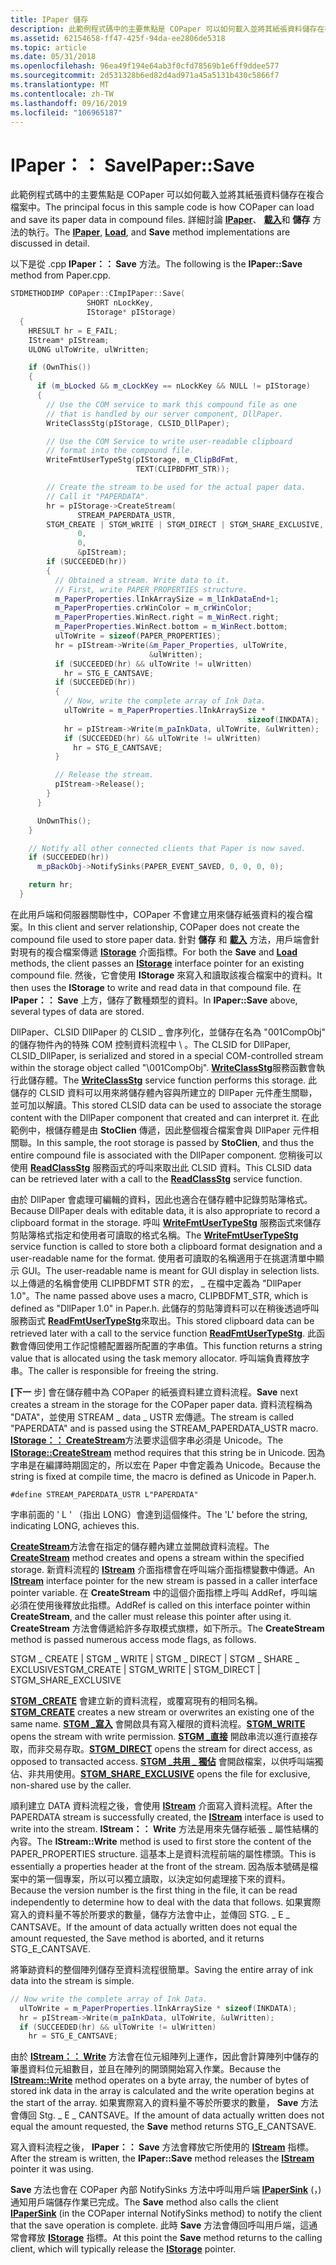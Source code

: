 ```yaml
---
title: IPaper 儲存
description: 此範例程式碼中的主要焦點是 COPaper 可以如何載入並將其紙張資料儲存在複合檔案中。 詳細討論 IPaper、載入和儲存方法的執行。
ms.assetid: 62154658-ff47-425f-94da-ee2806de5318
ms.topic: article
ms.date: 05/31/2018
ms.openlocfilehash: 96ea49f194e64ab3f0cfd78569b1e6ff9ddee577
ms.sourcegitcommit: 2d531328b6ed82d4ad971a45a5131b430c5866f7
ms.translationtype: MT
ms.contentlocale: zh-TW
ms.lasthandoff: 09/16/2019
ms.locfileid: "106965187"
---
```

# <a name="ipapersave"></a><span data-ttu-id="fd0dc-104">IPaper：： Save</span><span class="sxs-lookup"><span data-stu-id="fd0dc-104">IPaper::Save</span></span>

<span data-ttu-id="fd0dc-105">此範例程式碼中的主要焦點是 COPaper 可以如何載入並將其紙張資料儲存在複合檔案中。</span><span class="sxs-lookup"><span data-stu-id="fd0dc-105">The principal focus in this sample code is how COPaper can load and save its paper data in compound files.</span></span> <span data-ttu-id="fd0dc-106">詳細討論 [**IPaper**](ipaper-methods.md)、 [**載入**](ipaper--load.md)和 **儲存** 方法的執行。</span><span class="sxs-lookup"><span data-stu-id="fd0dc-106">The [**IPaper**](ipaper-methods.md), [**Load**](ipaper--load.md), and **Save** method implementations are discussed in detail.</span></span>

<span data-ttu-id="fd0dc-107">以下是從 .cpp **IPaper：： Save** 方法。</span><span class="sxs-lookup"><span data-stu-id="fd0dc-107">The following is the **IPaper::Save** method from Paper.cpp.</span></span>


```C++
STDMETHODIMP COPaper::CImpIPaper::Save(
                 SHORT nLockKey,
                 IStorage* pIStorage)
  {
    HRESULT hr = E_FAIL;
    IStream* pIStream;
    ULONG ulToWrite, ulWritten;

    if (OwnThis())
    {
      if (m_bLocked && m_cLockKey == nLockKey && NULL != pIStorage)
      {
        // Use the COM service to mark this compound file as one 
        // that is handled by our server component, DllPaper.
        WriteClassStg(pIStorage, CLSID_DllPaper);

        // Use the COM Service to write user-readable clipboard 
        // format into the compound file.
        WriteFmtUserTypeStg(pIStorage, m_ClipBdFmt, 
                            TEXT(CLIPBDFMT_STR));

        // Create the stream to be used for the actual paper data.
        // Call it "PAPERDATA".
        hr = pIStorage->CreateStream(
               STREAM_PAPERDATA_USTR,
        STGM_CREATE | STGM_WRITE | STGM_DIRECT | STGM_SHARE_EXCLUSIVE,
               0,
               0,
               &pIStream);
        if (SUCCEEDED(hr))
        {
          // Obtained a stream. Write data to it.
          // First, write PAPER_PROPERTIES structure.
          m_PaperProperties.lInkArraySize = m_lInkDataEnd+1;
          m_PaperProperties.crWinColor = m_crWinColor;
          m_PaperProperties.WinRect.right = m_WinRect.right;
          m_PaperProperties.WinRect.bottom = m_WinRect.bottom;
          ulToWrite = sizeof(PAPER_PROPERTIES);
          hr = pIStream->Write(&m_Paper_Properties, ulToWrite, 
                               &ulWritten);
          if (SUCCEEDED(hr) && ulToWrite != ulWritten)
            hr = STG_E_CANTSAVE;
          if (SUCCEEDED(hr))
          {
            // Now, write the complete array of Ink Data.
            ulToWrite = m_PaperProperties.lInkArraySize * 
                                                     sizeof(INKDATA);
            hr = pIStream->Write(m_paInkData, ulToWrite, &ulWritten);
            if (SUCCEEDED(hr) && ulToWrite != ulWritten)
              hr = STG_E_CANTSAVE;
          }

          // Release the stream.
          pIStream->Release();
        }
      }

      UnOwnThis();
    }

    // Notify all other connected clients that Paper is now saved.
    if (SUCCEEDED(hr))
      m_pBackObj->NotifySinks(PAPER_EVENT_SAVED, 0, 0, 0, 0);

    return hr;
  }
```



<span data-ttu-id="fd0dc-108">在此用戶端和伺服器關聯性中，COPaper 不會建立用來儲存紙張資料的複合檔案。</span><span class="sxs-lookup"><span data-stu-id="fd0dc-108">In this client and server relationship, COPaper does not create the compound file used to store paper data.</span></span> <span data-ttu-id="fd0dc-109">針對 **儲存** 和 [**載入**](ipaper--load.md) 方法，用戶端會針對現有的複合檔案傳遞 [**IStorage**](/windows/desktop/api/Objidl/nn-objidl-istorage) 介面指標。</span><span class="sxs-lookup"><span data-stu-id="fd0dc-109">For both the **Save** and [**Load**](ipaper--load.md) methods, the client passes an [**IStorage**](/windows/desktop/api/Objidl/nn-objidl-istorage) interface pointer for an existing compound file.</span></span> <span data-ttu-id="fd0dc-110">然後，它會使用 **IStorage** 來寫入和讀取該複合檔案中的資料。</span><span class="sxs-lookup"><span data-stu-id="fd0dc-110">It then uses the **IStorage** to write and read data in that compound file.</span></span> <span data-ttu-id="fd0dc-111">在 **IPaper：： Save** 上方，儲存了數種類型的資料。</span><span class="sxs-lookup"><span data-stu-id="fd0dc-111">In **IPaper::Save** above, several types of data are stored.</span></span>

<span data-ttu-id="fd0dc-112">DllPaper、CLSID DllPaper 的 CLSID \_ 會序列化，並儲存在名為 "001CompObj" 的儲存物件內的特殊 COM 控制資料流程中 \\ 。</span><span class="sxs-lookup"><span data-stu-id="fd0dc-112">The CLSID for DllPaper, CLSID\_DllPaper, is serialized and stored in a special COM-controlled stream within the storage object called "\\001CompObj".</span></span> <span data-ttu-id="fd0dc-113">[**WriteClassStg**](/windows/desktop/api/coml2api/nf-coml2api-writeclassstg)服務函數會執行此儲存體。</span><span class="sxs-lookup"><span data-stu-id="fd0dc-113">The [**WriteClassStg**](/windows/desktop/api/coml2api/nf-coml2api-writeclassstg) service function performs this storage.</span></span> <span data-ttu-id="fd0dc-114">此儲存的 CLSID 資料可以用來將儲存體內容與所建立的 DllPaper 元件產生關聯，並可加以解讀。</span><span class="sxs-lookup"><span data-stu-id="fd0dc-114">This stored CLSID data can be used to associate the storage content with the DllPaper component that created and can interpret it.</span></span> <span data-ttu-id="fd0dc-115">在此範例中，根儲存體是由 **StoClien** 傳遞，因此整個複合檔案會與 DllPaper 元件相關聯。</span><span class="sxs-lookup"><span data-stu-id="fd0dc-115">In this sample, the root storage is passed by **StoClien**, and thus the entire compound file is associated with the DllPaper component.</span></span> <span data-ttu-id="fd0dc-116">您稍後可以使用 [**ReadClassStg**](/windows/desktop/api/coml2api/nf-coml2api-readclassstg) 服務函式的呼叫來取出此 CLSID 資料。</span><span class="sxs-lookup"><span data-stu-id="fd0dc-116">This CLSID data can be retrieved later with a call to the [**ReadClassStg**](/windows/desktop/api/coml2api/nf-coml2api-readclassstg) service function.</span></span>

<span data-ttu-id="fd0dc-117">由於 DllPaper 會處理可編輯的資料，因此也適合在儲存體中記錄剪貼簿格式。</span><span class="sxs-lookup"><span data-stu-id="fd0dc-117">Because DllPaper deals with editable data, it is also appropriate to record a clipboard format in the storage.</span></span> <span data-ttu-id="fd0dc-118">呼叫 [**WriteFmtUserTypeStg**](/windows/desktop/api/Ole2/nf-ole2-writefmtusertypestg) 服務函式來儲存剪貼簿格式指定和使用者可讀取的格式名稱。</span><span class="sxs-lookup"><span data-stu-id="fd0dc-118">The [**WriteFmtUserTypeStg**](/windows/desktop/api/Ole2/nf-ole2-writefmtusertypestg) service function is called to store both a clipboard format designation and a user-readable name for the format.</span></span> <span data-ttu-id="fd0dc-119">使用者可讀取的名稱適用于在挑選清單中顯示 GUI。</span><span class="sxs-lookup"><span data-stu-id="fd0dc-119">The user-readable name is meant for GUI display in selection lists.</span></span> <span data-ttu-id="fd0dc-120">以上傳遞的名稱會使用 CLIPBDFMT STR 的宏， \_ 在檔中定義為 "DllPaper 1.0"。</span><span class="sxs-lookup"><span data-stu-id="fd0dc-120">The name passed above uses a macro, CLIPBDFMT\_STR, which is defined as "DllPaper 1.0" in Paper.h.</span></span> <span data-ttu-id="fd0dc-121">此儲存的剪貼簿資料可以在稍後透過呼叫服務函式 [**ReadFmtUserTypeStg**](/windows/desktop/api/Ole2/nf-ole2-readfmtusertypestg)來取出。</span><span class="sxs-lookup"><span data-stu-id="fd0dc-121">This stored clipboard data can be retrieved later with a call to the service function [**ReadFmtUserTypeStg**](/windows/desktop/api/Ole2/nf-ole2-readfmtusertypestg).</span></span> <span data-ttu-id="fd0dc-122">此函數會傳回使用工作記憶體配置器所配置的字串值。</span><span class="sxs-lookup"><span data-stu-id="fd0dc-122">This function returns a string value that is allocated using the task memory allocator.</span></span> <span data-ttu-id="fd0dc-123">呼叫端負責釋放字串。</span><span class="sxs-lookup"><span data-stu-id="fd0dc-123">The caller is responsible for freeing the string.</span></span>

<span data-ttu-id="fd0dc-124">**[下一** 步] 會在儲存體中為 COPaper 的紙張資料建立資料流程。</span><span class="sxs-lookup"><span data-stu-id="fd0dc-124">**Save** next creates a stream in the storage for the COPaper paper data.</span></span> <span data-ttu-id="fd0dc-125">資料流程稱為 "DATA"，並使用 STREAM \_ data \_ USTR 宏傳遞。</span><span class="sxs-lookup"><span data-stu-id="fd0dc-125">The stream is called "PAPERDATA" and is passed using the STREAM\_PAPERDATA\_USTR macro.</span></span> <span data-ttu-id="fd0dc-126">[**IStorage：： CreateStream**](/windows/desktop/api/Objidl/nf-objidl-istorage-createstream)方法要求這個字串必須是 Unicode。</span><span class="sxs-lookup"><span data-stu-id="fd0dc-126">The [**IStorage::CreateStream**](/windows/desktop/api/Objidl/nf-objidl-istorage-createstream) method requires that this string be in Unicode.</span></span> <span data-ttu-id="fd0dc-127">因為字串是在編譯時期固定的，所以宏在 Paper 中會定義為 Unicode。</span><span class="sxs-lookup"><span data-stu-id="fd0dc-127">Because the string is fixed at compile time, the macro is defined as Unicode in Paper.h.</span></span>

``` syntax
#define STREAM_PAPERDATA_USTR L"PAPERDATA"
```

<span data-ttu-id="fd0dc-128">字串前面的 ' L ' （指出 LONG）會達到這個條件。</span><span class="sxs-lookup"><span data-stu-id="fd0dc-128">The 'L' before the string, indicating LONG, achieves this.</span></span>

<span data-ttu-id="fd0dc-129">[**CreateStream**](/windows/desktop/api/Objidl/nf-objidl-istorage-createstream)方法會在指定的儲存體內建立並開啟資料流程。</span><span class="sxs-lookup"><span data-stu-id="fd0dc-129">The [**CreateStream**](/windows/desktop/api/Objidl/nf-objidl-istorage-createstream) method creates and opens a stream within the specified storage.</span></span> <span data-ttu-id="fd0dc-130">新資料流程的 [**IStream**](/windows/desktop/api/Objidl/nn-objidl-istream) 介面指標會在呼叫端介面指標變數中傳遞。</span><span class="sxs-lookup"><span data-stu-id="fd0dc-130">An [**IStream**](/windows/desktop/api/Objidl/nn-objidl-istream) interface pointer for the new stream is passed in a caller interface pointer variable.</span></span> <span data-ttu-id="fd0dc-131">在 **CreateStream** 中的這個介面指標上呼叫 AddRef，呼叫端必須在使用後釋放此指標。</span><span class="sxs-lookup"><span data-stu-id="fd0dc-131">AddRef is called on this interface pointer within **CreateStream**, and the caller must release this pointer after using it.</span></span> <span data-ttu-id="fd0dc-132">**CreateStream** 方法會傳遞給許多存取模式旗標，如下所示。</span><span class="sxs-lookup"><span data-stu-id="fd0dc-132">The **CreateStream** method is passed numerous access mode flags, as follows.</span></span>

<span data-ttu-id="fd0dc-133">STGM \_ CREATE \| STGM \_ WRITE \| STGM \_ DIRECT \| STGM \_ SHARE \_ EXCLUSIVE</span><span class="sxs-lookup"><span data-stu-id="fd0dc-133">STGM\_CREATE \| STGM\_WRITE \| STGM\_DIRECT \| STGM\_SHARE\_EXCLUSIVE</span></span>

<span data-ttu-id="fd0dc-134">[**STGM \_CREATE**](stgm-constants.md) 會建立新的資料流程，或覆寫現有的相同名稱。</span><span class="sxs-lookup"><span data-stu-id="fd0dc-134">[**STGM\_CREATE**](stgm-constants.md) creates a new stream or overwrites an existing one of the same name.</span></span> <span data-ttu-id="fd0dc-135">[**STGM \_寫入**](stgm-constants.md) 會開啟具有寫入權限的資料流程。</span><span class="sxs-lookup"><span data-stu-id="fd0dc-135">[**STGM\_WRITE**](stgm-constants.md) opens the stream with write permission.</span></span> <span data-ttu-id="fd0dc-136">[**STGM \_直接**](stgm-constants.md) 開啟串流以進行直接存取，而非交易存取。</span><span class="sxs-lookup"><span data-stu-id="fd0dc-136">[**STGM\_DIRECT**](stgm-constants.md) opens the stream for direct access, as opposed to transacted access.</span></span> <span data-ttu-id="fd0dc-137">[**STGM \_共用 \_ 獨佔**](stgm-constants.md) 會開啟檔案，以供呼叫端獨佔、非共用使用。</span><span class="sxs-lookup"><span data-stu-id="fd0dc-137">[**STGM\_SHARE\_EXCLUSIVE**](stgm-constants.md) opens the file for exclusive, non-shared use by the caller.</span></span>

<span data-ttu-id="fd0dc-138">順利建立 DATA 資料流程之後，會使用 [**IStream**](/windows/desktop/api/Objidl/nn-objidl-istream) 介面寫入資料流程。</span><span class="sxs-lookup"><span data-stu-id="fd0dc-138">After the PAPERDATA stream is successfully created, the [**IStream**](/windows/desktop/api/Objidl/nn-objidl-istream) interface is used to write into the stream.</span></span> <span data-ttu-id="fd0dc-139">**IStream：： Write** 方法是用來先儲存紙張 \_ 屬性結構的內容。</span><span class="sxs-lookup"><span data-stu-id="fd0dc-139">The **IStream::Write** method is used to first store the content of the PAPER\_PROPERTIES structure.</span></span> <span data-ttu-id="fd0dc-140">這基本上是資料流程前端的屬性標頭。</span><span class="sxs-lookup"><span data-stu-id="fd0dc-140">This is essentially a properties header at the front of the stream.</span></span> <span data-ttu-id="fd0dc-141">因為版本號碼是檔案中的第一個專案，所以可以獨立讀取，以決定如何處理接下來的資料。</span><span class="sxs-lookup"><span data-stu-id="fd0dc-141">Because the version number is the first thing in the file, it can be read independently to determine how to deal with the data that follows.</span></span> <span data-ttu-id="fd0dc-142">如果實際寫入的資料量不等於所要求的數量，儲存方法會中止，並傳回 STG. \_ E \_ CANTSAVE。</span><span class="sxs-lookup"><span data-stu-id="fd0dc-142">If the amount of data actually written does not equal the amount requested, the Save method is aborted, and it returns STG\_E\_CANTSAVE.</span></span>

<span data-ttu-id="fd0dc-143">將筆跡資料的整個陣列儲存至資料流程很簡單。</span><span class="sxs-lookup"><span data-stu-id="fd0dc-143">Saving the entire array of ink data into the stream is simple.</span></span>


```C++
// Now write the complete array of Ink Data.
  ulToWrite = m_PaperProperties.lInkArraySize * sizeof(INKDATA);
  hr = pIStream->Write(m_paInkData, ulToWrite, &ulWritten);
  if (SUCCEEDED(hr) && ulToWrite != ulWritten)
    hr = STG_E_CANTSAVE;
```



<span data-ttu-id="fd0dc-144">由於 [**IStream：： Write**](/windows/desktop/api/Objidl/nn-objidl-istream) 方法會在位元組陣列上運作，因此會計算陣列中儲存的筆墨資料位元組數目，並且在陣列的開頭開始寫入作業。</span><span class="sxs-lookup"><span data-stu-id="fd0dc-144">Because the [**IStream::Write**](/windows/desktop/api/Objidl/nn-objidl-istream) method operates on a byte array, the number of bytes of stored ink data in the array is calculated and the write operation begins at the start of the array.</span></span> <span data-ttu-id="fd0dc-145">如果實際寫入的資料量不等於所要求的數量， **Save** 方法會傳回 Stg. \_ E \_ CANTSAVE。</span><span class="sxs-lookup"><span data-stu-id="fd0dc-145">If the amount of data actually written does not equal the amount requested, the **Save** method returns STG\_E\_CANTSAVE.</span></span>

<span data-ttu-id="fd0dc-146">寫入資料流程之後， **IPaper：： Save** 方法會釋放它所使用的 [**IStream**](/windows/desktop/api/Objidl/nn-objidl-istream) 指標。</span><span class="sxs-lookup"><span data-stu-id="fd0dc-146">After the stream is written, the **IPaper::Save** method releases the [**IStream**](/windows/desktop/api/Objidl/nn-objidl-istream) pointer it was using.</span></span>

<span data-ttu-id="fd0dc-147">**Save** 方法也會在 COPaper 內部 NotifySinks 方法中呼叫用戶端 [**IPaperSink**](ipapersink-methods.md) (，) 通知用戶端儲存作業已完成。</span><span class="sxs-lookup"><span data-stu-id="fd0dc-147">The **Save** method also calls the client [**IPaperSink**](ipapersink-methods.md) (in the COPaper internal NotifySinks method) to notify the client that the save operation is complete.</span></span> <span data-ttu-id="fd0dc-148">此時 **Save** 方法會傳回呼叫用戶端，這通常會釋放 [**IStorage**](/windows/desktop/api/Objidl/nn-objidl-istorage) 指標。</span><span class="sxs-lookup"><span data-stu-id="fd0dc-148">At this point the **Save** method returns to the calling client, which will typically release the [**IStorage**](/windows/desktop/api/Objidl/nn-objidl-istorage) pointer.</span></span>

 

 





